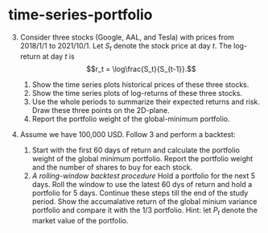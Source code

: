 # time-series-portfolio

3. Consider three stocks (Google, AAL, and Tesla) with prices from 2018/1/1 to 2021/10/1. Let $S_t$ denote the stock price at day $t$. The log-return at day $t$ is 
$$r_t = \log\frac{S_t}{S_{t-1}}.$$
    1. Show the time series plots historical prices of these three stocks. 
    2. Show the time series plots of log-returns of these three stocks. 
    3. Use the whole periods to summarize their expected returns and risk. Draw these three points on the 2D-plane. 
    4. Report the portfolio weight of the global-minimum portfolio.
    
    
4. Assume we have 100,000 USD. Follow 3 and perform a backtest: 
    1. Start with the first 60 days of return and calculate the portfolio weight of the global minimum portfolio. Report the portfolio weight and the number of shares to buy for each stock. 
    2. *A rolling-window backtest procedure* 
   Hold a portfolio for the next 5 days. Roll the window to use the latest 60 dys of return and hold a portfolio for 5 days. Continue these steps till the end of the study period. Show the accumalative return of the global minium variance portfolio and compare it with the 1/3 portfolio. Hint: let $P_t$ denote the market value of the portfolio. 
   
